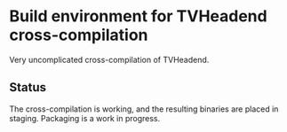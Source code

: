 Build environment for TVHeadend cross-compilation
=================================================

Very uncomplicated cross-compilation of TVHeadend.

Status
------

The cross-compilation is working, and the resulting binaries are
placed in staging. Packaging is a work in progress.
